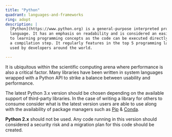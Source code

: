 ```yaml
---
title: "Python"
quadrant: languages-and-frameworks
ring: adopt
description: |
  [Python](https://www.python.org) is a general-purpose interpreted programming
  language. It has an emphasis on readability and is considered an easier language
  to learning programming concepts as the code can be executed directly without
  a compilation step. It regularly features in the top 5 programming languages
  used by developers around the world.

---
```


It is ubiquitous within the scientific computing arena where performance is also
a critical factor. Many libraries have been written in system languages wrapped
with a Python API to strike a balance between usability and performance.

The latest Python 3.x version should be chosen depending on the available
support of third-party libraries. In the case of writing a library for others
to consume consider what is the latest version users are able to use along
with the availability of package managers such as
[Pip](https://pip.pypa.io/en/stable/installation/) &
[Conda](https://docs.conda.io/projects/conda/en/latest/user-guide/tasks/manage-python.html).

**Python 2.x** should not be used. Any code running in this version should
considered a security risk and a migration plan for this code should be created.
